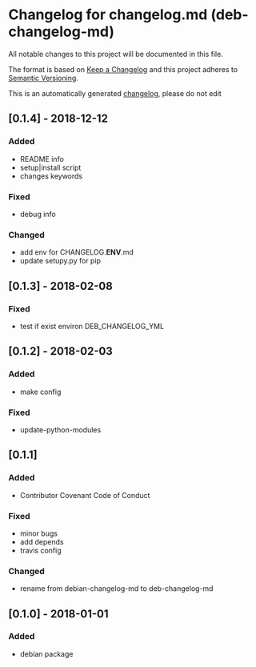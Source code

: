 # Changelog for changelog.md (deb-changelog-md)
All notable changes to this project will be documented in this file.

The format is based on [Keep a Changelog](http://keepachangelog.com/en/1.0.0/)
and this project adheres to [Semantic Versioning](http://semver.org/spec/v2.0.0.html).

This is an automatically generated [changelog](debian/changelog), please do not edit

## [0.1.4] - 2018-12-12
### Added
- README info
- setup|install script
- changes keywords

### Fixed
- debug info

### Changed
- add env for CHANGELOG.__ENV__.md
- update setupy.py for pip


## [0.1.3] - 2018-02-08
### Fixed
- test if exist environ DEB_CHANGELOG_YML


## [0.1.2] - 2018-02-03
### Added
- make config

### Fixed
- update-python-modules


## [0.1.1] 
### Added
- Contributor Covenant Code of Conduct

### Fixed
- minor bugs
- add depends
- travis config

### Changed
- rename from debian-changelog-md to deb-changelog-md


## [0.1.0] - 2018-01-01
### Added
- debian package


